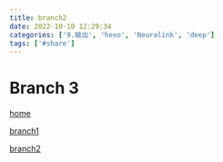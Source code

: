```yaml
---
title: branch2  
date: 2022-10-10 12:29:34  
categories: ['9.输出', 'hexo', 'Neuralink', 'deep']  
tags: ['#share']  
---
```

  
# Branch 3

[home](1178.md)

[branch1](1176.md)

[branch2](1177.md)
